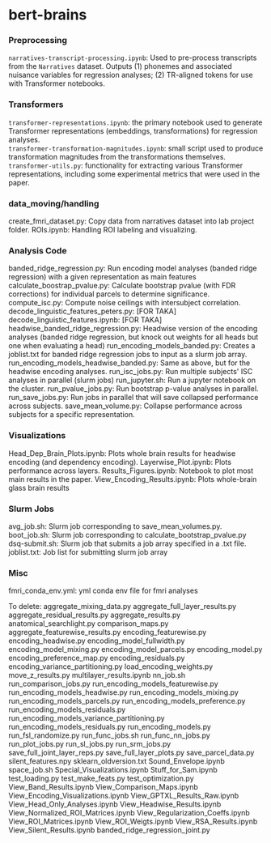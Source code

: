 # bert-brains

### Preprocessing
`narratives-transcript-processing.ipynb`: Used to pre-process transcripts from the `Narratives` dataset. Outputs (1) phonemes and associated nuisance variables for regression analyses; (2) TR-aligned tokens for use with Transformer notebooks.

### Transformers
`transformer-representations.ipynb`: the primary notebook used to generate Transformer representations (embeddings, transformations) for regression analyses.  
`transformer-transformation-magnitudes.ipynb`: small script used to produce transformation magnitudes from the transformations themselves.  
`transformer-utils.py`: functionality for extracting various Transformer representations, including some experimental metrics that were used in the paper.  

### data_moving/handling
create_fmri_dataset.py: Copy data from narratives dataset into lab project folder. 
ROIs.ipynb: Handling ROI labeling and visualizing. 

### Analysis Code
banded_ridge_regression.py: Run encoding model analyses (banded ridge regression) with a given representation as main features 
calculate_boostrap_pvalue.py: Calculate bootstrap pvalue (with FDR corrections) for individual parcels to determine significance. 
compute_isc.py: Compute noise ceilings with intersubject correlation. 
decode_linguistic_features_peters.py: [FOR TAKA]
decode_linguistic_features.ipynb: [FOR TAKA]
headwise_banded_ridge_regression.py: Headwise version of the encoding analyses (banded ridge regression, but knock out weights for all heads but one when evaluating a head)
run_encoding_models_banded.py: Creates a joblist.txt for banded ridge regression jobs to input as a slurm job array. 
run_encoding_models_headwise_banded.py: Same as above, but for the headwise encoding analyses. 
run_isc_jobs.py: Run multiple subjects' ISC analyses in parallel (slurm jobs)
run_jupyter.sh: Run a jupyter notebook on the cluster. 
run_pvalue_jobs.py: Run bootstrap p-value analyses in parallel. 
run_save_jobs.py: Run jobs in parallel that will save collapsed performance across subjects. 
save_mean_volume.py: Collapse performance across subjects for a specific representation. 



### Visualizations
Head_Dep_Brain_Plots.ipynb: Plots whole brain results for headwise encoding (and dependency encoding).
Layerwise_Plot.ipynb: Plots performance across layers. 
Results_Figures.ipynb: Notebook to plot most main results in the paper. 
View_Encoding_Results.ipynb: Plots whole-brain glass brain results 

### Slurm Jobs
avg_job.sh: Slurm job corresponding to save_mean_volumes.py.
boot_job.sh: Slurm job corresponding to calculate_bootstrap_pvalue.py
dsq-submit.sh: Slurm job that submits a job array specified in a .txt file.
joblist.txt: Job list for submitting slurm job array


### Misc
fmri_conda_env.yml: yml conda env file for fmri analyses



To delete:
aggregate_mixing_data.py
aggregate_full_layer_results.py
aggregate_residual_results.py
aggregate_results.py
anatomical_searchlight.py
comparison_maps.py
aggregate_featurewise_results.py
encoding_featurewise.py
encoding_headwise.py
encoding_model_fullwidth.py
encoding_model_mixing.py
encoding_model_parcels.py
encoding_model.py
encoding_preference_map.py
encoding_residuals.py
encoding_variance_partitioning.py
load_encoding_weights.py
move_z_results.py
multilayer_results.ipynb
nn_job.sh 
run_comparison_jobs.py
run_encoding_models_featurewise.py
run_encoding_models_headwise.py
run_encoding_models_mixing.py
run_encoding_models_parcels.py
run_encoding_models_preference.py
run_encoding_models_residuals.py 
run_encoding_models_variance_partitioning.py
run_encoding_models_residuals.py
run_encoding_models.py 
run_fsl_randomize.py 
run_func_jobs.sh
run_func_nn_jobs.py
run_plot_jobs.py
run_sl_jobs.py 
run_srm_jobs.py 
save_full_joint_layer_reps.py
save_full_layer_plots.py 
save_parcel_data.py 
silent_features.npy 
sklearn_oldversion.txt
Sound_Envelope.ipynb
space_job.sh
Special_Visualizations.ipynb
Stuff_for_Sam.ipynb
test_loading.py
test_make_feats.py
test_optimization.py 
View_Band_Results.ipynb
View_Comparison_Maps.ipynb
View_Encoding_Visualizations.ipynb
View_GPTXL_Results_Raw.ipynb
View_Head_Only_Analyses.ipynb
View_Headwise_Results.ipynb
View_Normalized_ROI_Matrices.ipynb
View_Regularization_Coeffs.ipynb
View_ROI_Matrices.ipynb
View_ROI_Weigts.ipynb
View_RSA_Results.ipynb
View_Silent_Results.ipynb
banded_ridge_regression_joint.py
